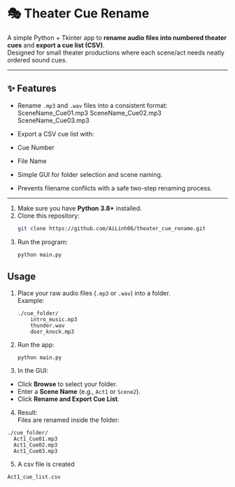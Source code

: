 # 🎭 Theater Cue Rename

A simple Python + Tkinter app to **rename audio files into numbered theater cues** and **export a cue list (CSV)**.  
Designed for small theater productions where each scene/act needs neatly ordered sound cues.

---

## ✨ Features
- Rename `.mp3` and `.wav` files into a consistent format:
SceneName_Cue01.mp3
SceneName_Cue02.mp3
SceneName_Cue03.mp3

- Export a CSV cue list with:
- Cue Number
- File Name
- Simple GUI for folder selection and scene naming.
- Prevents filename conflicts with a safe two-step renaming process.

---

1. Make sure you have **Python 3.8+** installed.  
2. Clone this repository:  
   ```bash
   git clone https://github.com/AiLinh06/theater_cue_rename.git
   ```
3. Run the program:  
   ```bash
   python main.py
   ```
## **Usage**

1. Place your raw audio files (`.mp3` or `.wav`) into a folder.  
   Example:  
   ```
   ./cue_folder/
       intro_music.mp3
       thunder.wav
       door_knock.mp3
   ```

2. Run the app:
   ```
   python main.py
   ```

3. In the GUI:
- Click **Browse** to select your folder.  
- Enter a **Scene Name** (e.g., `Act1` or `Scene2`).  
- Click **Rename and Export Cue List**.  

4. Result:  
Files are renamed inside the folder:
```
./cue_folder/
  Act1_Cue01.mp3
  Act1_Cue02.mp3
  Act1_Cue03.mp3
```
5. A csv file is created
```
Act1_cue_list.csv
```
